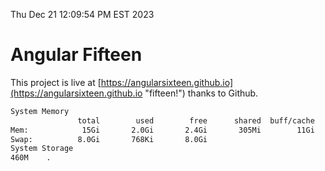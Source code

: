 Thu Dec 21 12:09:54 PM EST 2023

# Angular Fifteen


This project is live at [https://angularsixteen.github.io](https://angularsixteen.github.io "fifteen!") thanks to Github.

```bash
System Memory
               total        used        free      shared  buff/cache   available
Mem:            15Gi       2.0Gi       2.4Gi       305Mi        11Gi        13Gi
Swap:          8.0Gi       768Ki       8.0Gi
System Storage
460M	.
```
